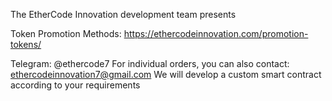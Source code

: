 The EtherCode Innovation development team presents

Token Promotion Methods: https://ethercodeinnovation.com/promotion-tokens/

Telegram: @ethercode7
For individual orders, you can also contact: ethercodeinnovation7@gmail.com We will develop a custom smart contract according to your requirements